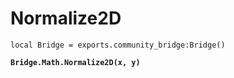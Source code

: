 # Normalize2D



<pre class="language-lua"><code class="lang-lua">local Bridge = exports.community_bridge:Bridge()

<strong>Bridge.Math.Normalize2D(x, y)
</strong>

</code></pre>
